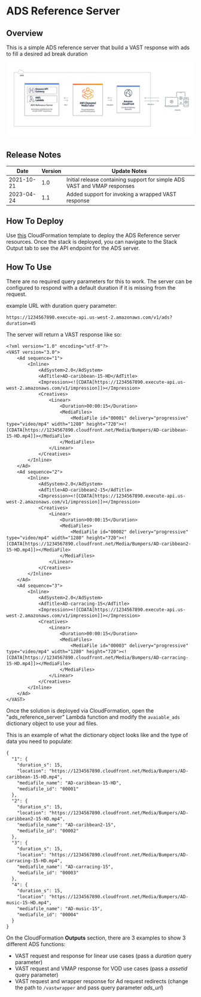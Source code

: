 # ADS Reference Server
## Overview
This is a simple ADS reference server that build a VAST response with ads to fill a desired ad break duration

![](architecture-aws.png?width=80pc&classes=border,shadow)

## Release Notes
| Date       | Version | Update Notes                                                              |
|------------|-----|---------------------------------------------------------------------------|
| 2021-10-21 | 1.0 | Initial release containing support for simple ADS VAST and VMAP responses |
| 2023-04-24 | 1.1 | Added support for invoking a wrapped VAST response                        |

## How To Deploy

Use [this](https://raw.githubusercontent.com/scunning1987/ads_reference_server/main/ads-ref-server.yaml) CloudFormation template to deploy the ADS Reference server resources. Once the stack is deployed, you can navigate to the Stack Output tab to see the API endpoint for the ADS server.


## How To Use
There are no required query parameters for this to work. The server can be configured to respond with a default duration if it is missing from the request.

example URL with duration query parameter:
```
https://1234567890.execute-api.us-west-2.amazonaws.com/v1/ads?duration=45
```

The server will return a VAST response like so:

```
<?xml version="1.0" encoding="utf-8"?>
<VAST version="3.0">
	<Ad sequence="1">
		<Inline>
			<AdSystem>2.0</AdSystem>
			<AdTitle>AD-caribbean-15-HD</AdTitle>
			<Impression><![CDATA[https://1234567890.execute-api.us-west-2.amazonaws.com/v1/impression]]></Impression>
			<Creatives>
				<Linear>
					<Duration>00:00:15</Duration>
					<MediaFiles>
						<MediaFile id="00001" delivery="progressive" type="video/mp4" width="1280" height="720"><![CDATA[https://1234567890.cloudfront.net/Media/Bumpers/AD-caribbean-15-HD.mp4]]></MediaFile>
					</MediaFiles>
				</Linear>
			</Creatives>
		</Inline>
	</Ad>
	<Ad sequence="2">
		<Inline>
			<AdSystem>2.0</AdSystem>
			<AdTitle>AD-caribbean2-15</AdTitle>
			<Impression><![CDATA[https://1234567890.execute-api.us-west-2.amazonaws.com/v1/impression]]></Impression>
			<Creatives>
				<Linear>
					<Duration>00:00:15</Duration>
					<MediaFiles>
						<MediaFile id="00002" delivery="progressive" type="video/mp4" width="1280" height="720"><![CDATA[https://1234567890.cloudfront.net/Media/Bumpers/AD-caribbean2-15-HD.mp4]]></MediaFile>
					</MediaFiles>
				</Linear>
			</Creatives>
		</Inline>
	</Ad>
	<Ad sequence="3">
		<Inline>
			<AdSystem>2.0</AdSystem>
			<AdTitle>AD-carracing-15</AdTitle>
			<Impression><![CDATA[https://1234567890.execute-api.us-west-2.amazonaws.com/v1/impression]]></Impression>
			<Creatives>
				<Linear>
					<Duration>00:00:15</Duration>
					<MediaFiles>
						<MediaFile id="00003" delivery="progressive" type="video/mp4" width="1280" height="720"><![CDATA[https://1234567890.cloudfront.net/Media/Bumpers/AD-carracing-15-HD.mp4]]></MediaFile>
					</MediaFiles>
				</Linear>
			</Creatives>
		</Inline>
	</Ad>
</VAST>
```

Once the solution is deployed via CloudFormation, open the "ads_reference_server" Lambda function and modify the `avaiable_ads` dictionary object to use your ad files.

This is an example of what the dictionary object looks like and the type of data you need to populate:

```
{
  "1": {
    "duration_s": 15,
    "location": "https://1234567890.cloudfront.net/Media/Bumpers/AD-caribbean-15-HD.mp4",
    "mediafile_name": "AD-caribbean-15-HD",
    "mediafile_id": "00001"
  },
  "2": {
    "duration_s": 15,
    "location": "https://1234567890.cloudfront.net/Media/Bumpers/AD-caribbean2-15-HD.mp4",
    "mediafile_name": "AD-caribbean2-15",
    "mediafile_id": "00002"
  },
  "3": {
    "duration_s": 15,
    "location": "https://1234567890.cloudfront.net/Media/Bumpers/AD-carracing-15-HD.mp4",
    "mediafile_name": "AD-carracing-15",
    "mediafile_id": "00003"
  },
  "4": {
    "duration_s": 15,
    "location": "https://1234567890.cloudfront.net/Media/Bumpers/AD-music-15-HD.mp4",
    "mediafile_name": "AD-music-15",
    "mediafile_id": "00004"
  }
}
```

On the CloudFormation **Outputs** section, there are 3 examples to show 3 different ADS functions:

* VAST request and response for linear use cases (pass a *duration* query parameter)
* VAST request and VMAP response for VOD use cases (pass a *assetid* query parameter)
* VAST request and wrapper response for Ad request redirects (change the path to `/vastwrapper` and pass query parameter *ads_url*)